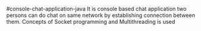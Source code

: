 #console-chat-application-java
It is console based chat application two persons can do chat on same network by establishing connection between them. Concepts of Socket programming and Multithreading is used 
